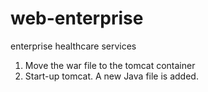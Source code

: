 # web-enterprise
enterprise healthcare services
1. Move the war file to the tomcat container
2. Start-up tomcat. A new Java file is added.
